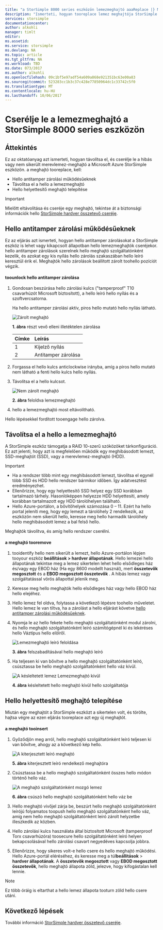 ```yaml
---
title: "a StorSimple 8000 series eszközön lemezmeghajtó aaaReplace |} Microsoft Docs"
description: "Ismerteti, hogyan tooreplace lemez meghajtója StorSimple elsődleges ház vagy egy EBOD ház."
services: storsimple
documentationcenter: 
author: alkohli
manager: timlt
editor: 
ms.assetid: 
ms.service: storsimple
ms.devlang: NA
ms.topic: article
ms.tgt_pltfrm: NA
ms.workload: TBD
ms.date: 073/2017
ms.author: alkohli
ms.openlocfilehash: 09c1bf5e97adf54a609a868e921351bc63e00a83
ms.sourcegitcommit: 523283cc1b3c37c428e77850964dc1c33742c5f0
ms.translationtype: MT
ms.contentlocale: hu-HU
ms.lasthandoff: 10/06/2017
---
```

# <a name="replace-a-disk-drive-on-your-storsimple-8000-series-device"></a>Cserélje le a lemezmeghajtó a StorSimple 8000 series eszközön

## <a name="overview"></a>Áttekintés
Ez az oktatóanyag azt ismerteti, hogyan távolítsa el, és cserélje le a hibás vagy nem sikerült merevlemez-meghajtó a Microsoft Azure StorSimple eszközön. a meghajtó tooreplace, kell:

* Hello antitamper zárolási működésűeknek
* Távolítsa el a hello a lemezmeghajtó
* Hello helyettesítő meghajtó telepítése

> [!IMPORTANT]
> Mielőtt eltávolítása és cseréje egy meghajtó, tekintse át a biztonsági információk hello [StorSimple hardver összetevő cseréje](storsimple-8000-hardware-component-replacement.md).
 

## <a name="disengage-hello-antitamper-lock"></a>Hello antitamper zárolási működésűeknek
Ez az eljárás azt ismerteti, hogyan hello antitamper zárolásokat a StorSimple eszköz is lehet vagy kikapcsolt állapotban hello lemezmeghajtók cseréjekor. hello antitamper zárolások szerelnek hello meghajtó szolgáltatónként kezelik, és azokat egy kis nyílás hello zárolás szakaszában hello leíró keresztül érik el. Meghajtók hello zárolások beállított zárolt toohello pozíciót végzik.

#### <a name="toounlock-hello-antitamper-lock"></a>toounlock hello antitamper zárolása
1. Gondosan beszúrása hello zárolási kulcs ("tamperproof" T10 csavarhúzót Microsoft biztosított), a hello leíró hello nyílás és a szoftvercsatorna. 
   
   Ha hello antitamper zárolási aktív, piros hello mutató hello nyílás látható.
  
    ![Zárolt meghajtó](./media/storsimple-disk-drive-replacement/IC741056.png)
   
    **1. ábra** részt vevő elleni illetéktelen zárolása
   
   | Címke | Leírás |
   |:--- |:--- |
   | 1 |Kijelző nyílás |
   | 2 |Antitamper zárolása |
2. Forgassa el hello kulcs anticlockwise irányba, amíg a piros hello mutató nem látható a fenti hello kulcs hello nyílás.
3. Távolítsa el a hello kulcsot.
   
    ![Nem zárolt meghajtó](./media/storsimple-disk-drive-replacement/IC741057.png)
   
    **2. ábra** feloldva lemezmeghajtó
4. hello a lemezmeghajtó most eltávolítható.

Hello lépésekkel fordított tooengage hello zárolva.

## <a name="remove-hello-disk-drive"></a>Távolítsa el a hello a lemezmeghajtó
A StorSimple eszköz támogatja a RAID 10-szerű szóközöket tárkonfiguráció. Ez azt jelenti, hogy azt is megfelelően működik egy meghibásodott lemezt, SSD-meghajtót (SSD), vagy a merevlemez-meghajtó (HDD).

> [!IMPORTANT]
> * Ha a rendszer több mint egy meghibásodott lemezt, távolítsa el egynél több SSD és HDD hello rendszer bármikor időben. Így adatvesztést eredményezhet.
> * Ellenőrizze, hogy egy helyettesítő SSD helyez egy SSD korábban tartalmazó tárhely. Hasonlóképpen helyezze HDD helyettesíti, amely korábban tartalmazott egy HDD tárolóhelyen található.
> * Hello Azure-portálon, a bővítőhelyek számozása 0 – 11. Ezért ha hello portal jeleníti meg, hogy egy lemezt a tárolóhely 2 rendelkezik, az eszközön nem sikerült hello, keresse meg hello harmadik tárolóhely hello meghibásodott lemez a bal felső hello.
> 
> 

Meghajtók távolítva, és amíg hello rendszer cserélni.

#### <a name="tooremove-a-drive"></a>a meghajtó tooremove
1. tooidentify hello nem sikerült a lemezt, hello Azure-portálon lépjen tooyour eszköz **beállítások > hardver állapotának**. Hello lemezei hello állapotának tekintse meg a lemez sikertelen lehet hello elsődleges ház és/vagy egy EBOD ház (Ha egy 8600 modellt használ), mert **összetevők megosztott** és a **EBOD megosztott összetevők** . A hibás lemez vagy szolgáltatással vörös állapottal jelenik meg.
2. Keresse meg hello meghajtók hello elsődleges ház vagy hello EBOD ház hello elejéhez. 
3. Hello lemez fel oldva, folytassa a következő lépésre toohello műveletet. Hello lemez le van tiltva, ha a zárolást a hello eljárást követve [hello antitamper zárolási működésűeknek](#disengage-the-antitamper-lock).
4. Nyomja le az hello fekete hello meghajtó szolgáltatónként modul zárolni, és hello meghajtó szolgáltatónként leíró számítógépnél ki és lekéréses hello Váztípus hello elölről.
   
    ![Lemezmeghajtó leíró feloldása](./media/storsimple-disk-drive-replacement/IC741051.png)
   
    **3. ábra** felszabadításával hello meghajtó leíró
5. Ha teljesen ki van bővítve a hello meghajtó szolgáltatónként leíró, csúsztassa be hello meghajtó szolgáltatónként hello váz kívül. 
   
    ![A késleltetett lemez Lemezmeghajtó kívül](./media/storsimple-disk-drive-replacement/IC741052.png)
   
    **4. ábra** késleltetett hello meghajtó kívül hello szolgáltatója

## <a name="install-hello-replacement-disk-drive"></a>Hello helyettesítő meghajtó telepítése
Miután egy meghajtót a StorSimple eszközt a sikertelen volt, és törölte, hajtsa végre az ezen eljárás tooreplace azt egy új meghajtót.

#### <a name="tooinsert-a-drive"></a>a meghajtó tooinsert
1. Győződjön meg arról, hello meghajtó szolgáltatónként leíró teljesen ki van bővítve, ahogy az a következő kép hello.
   
    ![A kiterjesztett leíró meghajtó](./media/storsimple-disk-drive-replacement/IC741044.png)
   
    **5. ábra** kiterjesztett leíró rendelkező meghajtóra
2. Csúsztassa be a hello meghajtó szolgáltatónként összes hello módon történő hello váz.
   
    ![A meghajtó szolgáltatónként mozgó lemez](./media/storsimple-disk-drive-replacement/IC741045.png)
   
    **6. ábra** csúszó hello meghajtó szolgáltatónként hello váz be
3. Hello meghajtó vivőjel zárja be, beszúrt hello meghajtó szolgáltatónként leírójú folyamatos toopush hello meghajtó szolgáltatónként hello váz, amíg nem hello meghajtó szolgáltatónként leíró zárolt helyzetbe illeszkedik az közben.
4. Hello zárolási kulcs használata által biztosított Microsoft (tamperproof Torx csavarhúzóra) toosecure hello szolgáltatónként leíró helyen bekapcsolásával hello zárolási csavart negyedéves kapcsolja jobbra.
5. Ellenőrizze, hogy sikeres volt-e hello csere és hello meghajtó működési. Hello Azure-portál eléréséhez, és keresse meg a túl**beállítások** > **hardver állapotának**. A **összetevők megosztott** vagy **EBOD megosztott összetevők**, hello meghajtó állapota zöld, jelezve, hogy kifogástalan kell lennie.
<!---Loc Comment: It seems it should say "Device settings > Hardware health" instead of "Settings > Hardware health"---->
   
   > [!NOTE]
   > Ez több óráig is eltarthat a hello lemez állapota tooturn zöld hello csere utáni.
  
## <a name="next-steps"></a>Következő lépések
További információ [StorSimple hardver összetevő cseréje](storsimple-8000-hardware-component-replacement.md).

